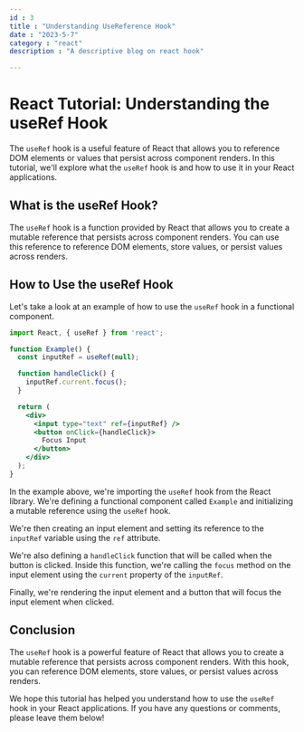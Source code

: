 ```yaml
---
id : 3 
title : "Understanding UseReference Hook"
date : "2023-5-7"
category : "react"
description : "A descriptive blog on react hook"

---
```







# React Tutorial: Understanding the useRef Hook

The `useRef` hook is a useful feature of React that allows you to reference DOM elements or values that persist across component renders. In this tutorial, we'll explore what the `useRef` hook is and how to use it in your React applications.

## What is the useRef Hook?

The `useRef` hook is a function provided by React that allows you to create a mutable reference that persists across component renders. You can use this reference to reference DOM elements, store values, or persist values across renders.

## How to Use the useRef Hook

Let's take a look at an example of how to use the `useRef` hook in a functional component.

```jsx
import React, { useRef } from 'react';

function Example() {
  const inputRef = useRef(null);

  function handleClick() {
    inputRef.current.focus();
  }

  return (
    <div>
      <input type="text" ref={inputRef} />
      <button onClick={handleClick}>
        Focus Input
      </button>
    </div>
  );
}
```

In the example above, we're importing the `useRef` hook from the React library. We're defining a functional component called `Example` and initializing a mutable reference using the `useRef` hook.

We're then creating an input element and setting its reference to the `inputRef` variable using the `ref` attribute.

We're also defining a `handleClick` function that will be called when the button is clicked. Inside this function, we're calling the `focus` method on the input element using the `current` property of the `inputRef`.

Finally, we're rendering the input element and a button that will focus the input element when clicked.

## Conclusion

The `useRef` hook is a powerful feature of React that allows you to create a mutable reference that persists across component renders. With this hook, you can reference DOM elements, store values, or persist values across renders.

We hope this tutorial has helped you understand how to use the `useRef` hook in your React applications. If you have any questions or comments, please leave them below!
